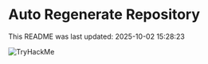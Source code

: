 # Auto Regenerate Repository

This README was last updated: 2025-10-02 15:28:23

 ![TryHackMe](https://tryhackme.com/badge/533634)
